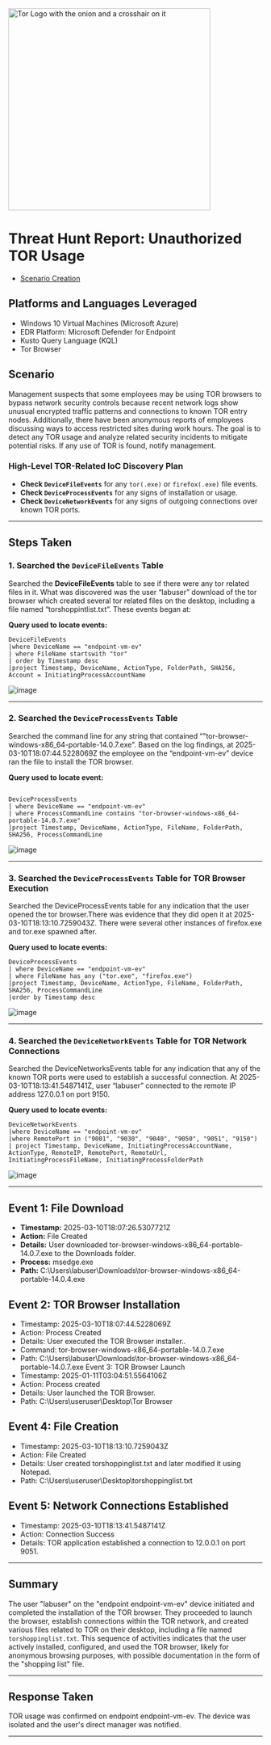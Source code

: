 <img width="400" src="https://github.com/user-attachments/assets/44bac428-01bb-4fe9-9d85-96cba7698bee" alt="Tor Logo with the onion and a crosshair on it"/>

# Threat Hunt Report: Unauthorized TOR Usage
- [Scenario Creation](https://github.com/RiqHub/Threat-hunting-scenerio-TOR/blob/main/Threat%20hunting%20scenario%20event%20creation)

## Platforms and Languages Leveraged
- Windows 10 Virtual Machines (Microsoft Azure)
- EDR Platform: Microsoft Defender for Endpoint
- Kusto Query Language (KQL)
- Tor Browser

##  Scenario

Management suspects that some employees may be using TOR browsers to bypass network security controls because recent network logs show unusual encrypted traffic patterns and connections to known TOR entry nodes. Additionally, there have been anonymous reports of employees discussing ways to access restricted sites during work hours. The goal is to detect any TOR usage and analyze related security incidents to mitigate potential risks. If any use of TOR is found, notify management.

### High-Level TOR-Related IoC Discovery Plan

- **Check `DeviceFileEvents`** for any `tor(.exe)` or `firefox(.exe)` file events.
- **Check `DeviceProcessEvents`** for any signs of installation or usage.
- **Check `DeviceNetworkEvents`** for any signs of outgoing connections over known TOR ports.

---

## Steps Taken

### 1. Searched the `DeviceFileEvents` Table

Searched the **DeviceFileEvents** table to see if there were any tor related files in it. What was discovered was the user “labuser” download of  the tor browser which created several tor related files on the desktop, including a file named “torshoppintlist.txt”. These events began at:



**Query used to locate events:**

```kql
DeviceFileEvents
|where DeviceName == "endpoint-vm-ev"
| where FileName startswith "tor"
| order by Timestamp desc
|project Timestamp, DeviceName, ActionType, FolderPath, SHA256, Account = InitiatingProcessAccountName
```


![image](https://github.com/user-attachments/assets/9175155e-6e70-4330-a85b-54c167356b56)

---

### 2. Searched the `DeviceProcessEvents` Table

Searched the command line for any string that contained “"tor-browser-windows-x86_64-portable-14.0.7.exe". Based on the log findings, at 2025-03-10T18:07:44.5228069Z the employee on the “endpoint-vm-ev” device ran the file to install the TOR browser.


**Query used to locate event:**

```kql

DeviceProcessEvents
| where DeviceName == "endpoint-vm-ev"
| where ProcessCommandLine contains "tor-browser-windows-x86_64-portable-14.0.7.exe"
|project Timestamp, DeviceName, ActionType, FileName, FolderPath, SHA256, ProcessCommandLine
```


![image](https://github.com/user-attachments/assets/c4229d94-6321-4b5d-9e6c-a1d6d6e24172)

---

### 3. Searched the `DeviceProcessEvents` Table for TOR Browser Execution

Searched the DeviceProcessEvents table for any indication that the user opened the tor browser.There was evidence that they did open it at 2025-03-10T18:13:10.7259043Z. There were several other instances of firefox.exe and tor.exe spawned after.

**Query used to locate events:**

```kql
DeviceProcessEvents
| where DeviceName == "endpoint-vm-ev"
| where FileName has_any ("tor.exe", "firefox.exe")
|project Timestamp, DeviceName, ActionType, FileName, FolderPath, SHA256, ProcessCommandLine
|order by Timestamp desc
```


![image](https://github.com/user-attachments/assets/8574cc71-5094-4101-b78f-cf7343bb4fd5)


---

### 4. Searched the `DeviceNetworkEvents` Table for TOR Network Connections

Searched the DeviceNetworksEvents table for any indication that any of the known TOR ports were used to establish a successful connection. At 2025-03-10T18:13:41.5487141Z, user “labuser” connected to the remote IP address 127.0.0.1 on port 9150. 

**Query used to locate events:**

```kql
DeviceNetworkEvents
|where DeviceName == "endpoint-vm-ev"
|where RemotePort in ("9001", "9030", "9040", "9050", "9051", "9150")
| project Timestamp, DeviceName, InitiatingProcessAccountName, ActionType, RemoteIP, RemotePort, RemoteUrl, InitiatingProcessFileName, InitiatingProcessFolderPath
```


![image](https://github.com/user-attachments/assets/d4c73089-0ef9-473c-97dd-40bb79f33ac2)


---

## Event 1: File Download
- **Timestamp:** 2025-03-10T18:07:26.5307721Z
- **Action:** File Created
- **Details:** User downloaded tor-browser-windows-x86_64-portable-14.0.7.exe to the Downloads folder.
- **Process:** msedge.exe
- **Path:** C:\Users\labuser\Downloads\tor-browser-windows-x86_64-portable-14.0.4.exe

## Event 2: TOR Browser Installation
- Timestamp: 2025-03-10T18:07:44.5228069Z
- Action: Process Created
- Details: User executed the TOR Browser installer..
- Command: tor-browser-windows-x86_64-portable-14.0.7.exe 
- Path: C:\Users\labuser\Downloads\tor-browser-windows-x86_64-portable-14.0.7.exe
Event 3: TOR Browser Launch
- Timestamp: 2025-01-11T03:04:51.5564106Z
- Action: Process created
- Details: User launched the TOR Browser.
- Path: C:\Users\useruser\Desktop\Tor Browser
## Event 4: File Creation
- Timestamp: 2025-03-10T18:13:10.7259043Z
- Action: File Created
- Details: User created torshoppinglist.txt and later modified it using Notepad.
- Path: C:\Users\useruser\Desktop\torshoppinglist.txt
## Event 5: Network Connections Established
- Timestamp: 2025-03-10T18:13:41.5487141Z
- Action: Connection Success
- Details: TOR application established a connection to 12.0.0.1 on port 9051.




---

## Summary

The user "labuser" on the "endpoint endpoint-vm-ev" device initiated and completed the installation of the TOR browser. They proceeded to launch the browser, establish connections within the TOR network, and created various files related to TOR on their desktop, including a file named `torshoppinglist.txt`. This sequence of activities indicates that the user actively installed, configured, and used the TOR browser, likely for anonymous browsing purposes, with possible documentation in the form of the "shopping list" file.

---

## Response Taken

TOR usage was confirmed on endpoint endpoint-vm-ev. The device was isolated and the user's direct manager was notified.

---
